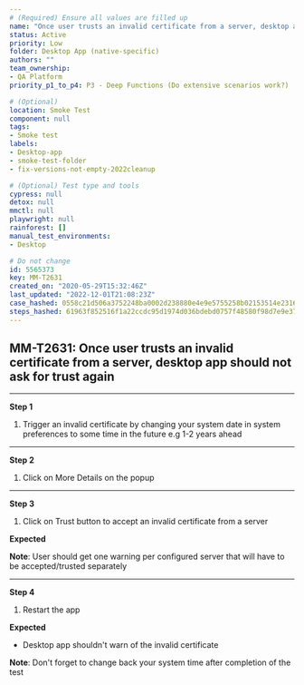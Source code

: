 ```yaml
---
# (Required) Ensure all values are filled up
name: "Once user trusts an invalid certificate from a server, desktop app should not ask for trust again"
status: Active
priority: Low
folder: Desktop App (native-specific)
authors: ""
team_ownership: 
- QA Platform
priority_p1_to_p4: P3 - Deep Functions (Do extensive scenarios work?)

# (Optional)
location: Smoke Test
component: null
tags: 
- Smoke test
labels: 
- Desktop-app
- smoke-test-folder
- fix-versions-not-empty-2022cleanup

# (Optional) Test type and tools
cypress: null
detox: null
mmctl: null
playwright: null
rainforest: []
manual_test_environments: 
- Desktop

# Do not change
id: 5565373
key: MM-T2631
created_on: "2020-05-29T15:32:46Z"
last_updated: "2022-12-01T21:08:23Z"
case_hashed: 0558c21d506a3752248ba0002d238880e4e9e5755258b02153514e231695905f809861fce4f1b4c2843566ca1f17c83a
steps_hashed: 61963f852516f1a22ccdc95d1974d036bdebd0757f48580f98d7e9e3799dc8e1d35c6b7c1f1746bc19b8bdcec3dce566
---
```


<!-- (Auto-generated) Based on frontmatter's "key" and "name" -->

## MM-T2631: Once user trusts an invalid certificate from a server, desktop app should not ask for trust again

---

**Step 1**

1. Trigger an invalid certificate by changing your system date in system preferences to some time in the future e.g 1-2 years ahead

---

**Step 2**

1. Click on More Details on the popup

---

**Step 3**

1. Click on Trust button to accept an invalid certificate from a server

**Expected**

**Note**: User should get one warning per configured server that will have to be accepted/trusted separately

---

**Step 4**

1. Restart the app

**Expected**

- Desktop app shouldn't warn of the invalid certificate

**Note**: Don't forget to change back your system time after completion of the test
